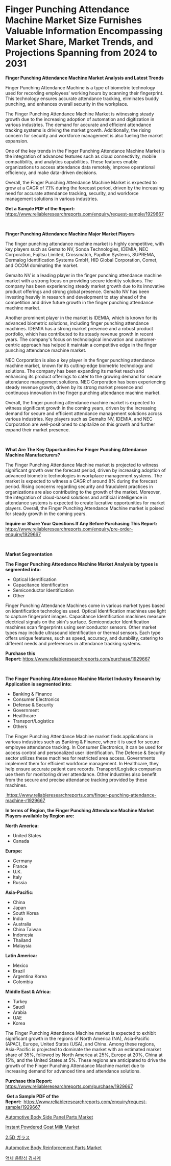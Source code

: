 <p><h1>Finger Punching Attendance Machine Market Size Furnishes Valuable Information Encompassing Market Share, Market Trends, and Projections Spanning from 2024 to 2031</h1></p><p><strong>Finger Punching Attendance Machine Market Analysis and Latest Trends</strong></p>
<p><p>Finger Punching Attendance Machine is a type of biometric technology used for recording employees' working hours by scanning their fingerprint. This technology ensures accurate attendance tracking, eliminates buddy punching, and enhances overall security in the workplace.</p><p>The Finger Punching Attendance Machine Market is witnessing steady growth due to the increasing adoption of automation and digitization in various industries. The demand for accurate and efficient attendance tracking systems is driving the market growth. Additionally, the rising concern for security and workforce management is also fueling the market expansion.</p><p>One of the key trends in the Finger Punching Attendance Machine Market is the integration of advanced features such as cloud connectivity, mobile compatibility, and analytics capabilities. These features enable organizations to access attendance data remotely, improve operational efficiency, and make data-driven decisions.</p><p>Overall, the Finger Punching Attendance Machine Market is expected to grow at a CAGR of 7.1% during the forecast period, driven by the increasing need for accurate attendance tracking, security, and workforce management solutions in various industries.</p></p>
<p><strong>Get a Sample PDF of the Report:&nbsp;</strong> <a href="https://www.reliableresearchreports.com/enquiry/request-sample/1929667">https://www.reliableresearchreports.com/enquiry/request-sample/1929667</a></p>
<p>&nbsp;</p>
<p><strong>Finger Punching Attendance Machine Major Market Players</strong></p>
<p><p>The finger punching attendance machine market is highly competitive, with key players such as Gemalto NV, Sonda Technologies, IDEMIA, NEC Corporation, Fujitsu Limited, Crossmatch, Papillon Systems, SUPREMA, Dermalog Identification Systems GmbH, HID Global Corporation, Comet, and OCOM dominating the market.</p><p>Gemalto NV is a leading player in the finger punching attendance machine market with a strong focus on providing secure identity solutions. The company has been experiencing steady market growth due to its innovative product offerings and strong global presence. Gemalto NV has been investing heavily in research and development to stay ahead of the competition and drive future growth in the finger punching attendance machine market.</p><p>Another prominent player in the market is IDEMIA, which is known for its advanced biometric solutions, including finger punching attendance machines. IDEMIA has a strong market presence and a robust product portfolio, which has contributed to its steady revenue growth in recent years. The company's focus on technological innovation and customer-centric approach has helped it maintain a competitive edge in the finger punching attendance machine market.</p><p>NEC Corporation is also a key player in the finger punching attendance machine market, known for its cutting-edge biometric technology and solutions. The company has been expanding its market reach and enhancing its product offerings to cater to the growing demand for secure attendance management solutions. NEC Corporation has been experiencing steady revenue growth, driven by its strong market presence and continuous innovation in the finger punching attendance machine market.</p><p>Overall, the finger punching attendance machine market is expected to witness significant growth in the coming years, driven by the increasing demand for secure and efficient attendance management solutions across various industries. Key players such as Gemalto NV, IDEMIA, and NEC Corporation are well-positioned to capitalize on this growth and further expand their market presence.</p></p>
<p>&nbsp;</p>
<p><strong>What Are The Key Opportunities For Finger Punching Attendance Machine Manufacturers?</strong></p>
<p><p>The Finger Punching Attendance Machine market is projected to witness significant growth over the forecast period, driven by increasing adoption of advanced biometric technologies in workplace management systems. The market is expected to witness a CAGR of around 8% during the forecast period. Rising concerns regarding security and fraudulent practices in organizations are also contributing to the growth of the market. Moreover, the integration of cloud-based solutions and artificial intelligence in attendance systems is expected to create lucrative opportunities for market players. Overall, the Finger Punching Attendance Machine market is poised for steady growth in the coming years.</p></p>
<p><strong>Inquire or Share Your Questions If Any Before Purchasing This Report:</strong> <a href="https://www.reliableresearchreports.com/enquiry/pre-order-enquiry/1929667">https://www.reliableresearchreports.com/enquiry/pre-order-enquiry/1929667</a></p>
<p>&nbsp;</p>
<p><strong>Market Segmentation</strong></p>
<p><strong>The Finger Punching Attendance Machine Market Analysis by types is segmented into:</strong></p>
<p><ul><li>Optical Identification</li><li>Capacitance Identification</li><li>Semiconductor Identification</li><li>Other</li></ul></p>
<p><p>Finger Punching Attendance Machines come in various market types based on identification technologies used. Optical Identification machines use light to capture fingerprint images. Capacitance Identification machines measure electrical signals on the skin's surface. Semiconductor Identification machines scan fingerprints using semiconductor sensors. Other market types may include ultrasound identification or thermal sensors. Each type offers unique features, such as speed, accuracy, and durability, catering to different needs and preferences in attendance tracking systems.</p></p>
<p><strong>Purchase this Report:&nbsp;</strong><a href="https://www.reliableresearchreports.com/purchase/1929667">https://www.reliableresearchreports.com/purchase/1929667</a></p>
<p>&nbsp;</p>
<p><strong>The Finger Punching Attendance Machine Market Industry Research by Application is segmented into:</strong></p>
<p><ul><li>Banking & Finance</li><li>Consumer Electronics</li><li>Defense & Security</li><li>Government</li><li>Healthcare</li><li>Transport/Logistics</li><li>Others</li></ul></p>
<p><p>The Finger Punching Attendance Machine market finds applications in various industries such as Banking & Finance, where it is used for secure employee attendance tracking. In Consumer Electronics, it can be used for access control and personalized user identification. The Defense & Security sector utilizes these machines for restricted area access. Governments implement them for efficient workforce management. In Healthcare, they help ensure accurate patient care records. Transport/Logistics companies use them for monitoring driver attendance. Other industries also benefit from the secure and precise attendance tracking provided by these machines.</p></p>
<p><a href="https://www.reliableresearchreports.com/finger-punching-attendance-machine-r1929667">&nbsp;https://www.reliableresearchreports.com/finger-punching-attendance-machine-r1929667</a></p>
<p><strong>In terms of Region, the Finger Punching Attendance Machine Market Players available by Region are:</strong></p>
<p>
    <p> <strong> North America: </strong>
        <ul>
            <li>United States</li>
            <li>Canada</li>
        </ul>
        </p> 
    <p> <strong> Europe: </strong>
        <ul>
            <li>Germany</li>
            <li>France</li>
            <li>U.K.</li>
            <li>Italy</li>
            <li>Russia</li>
        </ul>
        </p> 
    <p> <strong> Asia-Pacific: </strong>
        <ul>
            <li>China</li>
            <li>Japan</li>
            <li>South Korea</li>
            <li>India</li>
            <li>Australia</li>
            <li>China Taiwan</li>
            <li>Indonesia</li>
            <li>Thailand</li>
            <li>Malaysia</li>
        </ul>
        </p> 
    <p> <strong> Latin America: </strong>
        <ul>
            <li>Mexico</li>
            <li>Brazil</li>
            <li>Argentina Korea</li>
            <li>Colombia</li>
        </ul>
        </p> 
    <p> <strong> Middle East & Africa: </strong>
        <ul>
            <li>Turkey</li>
            <li>Saudi</li>
            <li>Arabia</li>
            <li>UAE</li>
            <li>Korea</li>
        </ul>
    </p>
    </p>
<p><p>The Finger Punching Attendance Machine market is expected to exhibit significant growth in the regions of North America (NA), Asia-Pacific (APAC), Europe, United States (USA), and China. Among these regions, Asia-Pacific is projected to dominate the market with an estimated market share of 35%, followed by North America at 25%, Europe at 20%, China at 15%, and the United States at 5%. These regions are anticipated to drive the growth of the Finger Punching Attendance Machine market due to increasing demand for advanced time and attendance solutions.</p></p>
<p><strong>Purchase this Report: </strong><a href="https://www.reliableresearchreports.com/purchase/1929667">https://www.reliableresearchreports.com/purchase/1929667</a></p>
<p>&nbsp;<strong>Get a Sample PDF of the Report:&nbsp;&nbsp;</strong><a href="https://www.reliableresearchreports.com/enquiry/request-sample/1929667">https://www.reliableresearchreports.com/enquiry/request-sample/1929667</a></p>
<p><strong></strong></p>
<p><p><a href="https://github.com/IzaiahBartell/Market-Research-Report-List-1/blob/main/automotive-body-side-panel-parts-market.md">Automotive Body Side Panel Parts Market</a></p><p><a href="https://issuu.com/reportprime-2/docs/instant-powdered-goat-milk-market-size-2030.pptx">Instant Powdered Goat Milk Market</a></p><p><a href="https://medium.com/@juliafadel1922/%E3%82%AC%E3%83%A9%E3%82%B9%E5%B8%82%E5%A0%B4%E8%AA%BF%E6%9F%BB%E3%83%AC%E3%83%9D%E3%83%BC%E3%83%88%E3%81%AB%E3%81%AF-2024%E5%B9%B4%E3%81%8B%E3%82%892031%E5%B9%B4%E3%81%BE%E3%81%A7%E3%81%AE-%E3%81%AEcagr%E4%BA%88%E6%B8%AC%E3%81%AB%E3%81%8A%E3%81%91%E3%82%8B%E5%B8%82%E5%A0%B4%E8%A6%8F%E6%A8%A1-%E3%82%B7%E3%82%A7%E3%82%A2-%E6%88%90%E9%95%B7%E7%8E%87%E3%81%AE%E5%88%86%E6%9E%90%E3%81%8C%E5%90%AB%E3%81%BE%E3%82%8C%E3%81%A6%E3%81%84%E3%81%BE%E3%81%99-e992fcd773b9">2.5D ガラス</a></p><p><a href="https://github.com/biheemgalvinlouises6hokrh3h/Market-Research-Report-List-2/blob/main/automotive-body-reinforcement-parts-market.md">Automotive Body Reinforcement Parts Market</a></p><p><a href="https://medium.com/@koleledner/%EA%B8%80%EB%A1%9C%EB%B2%8C-%EC%95%A1%EC%B2%B4%EC%9A%A9%EC%A0%84%ED%96%A5%EA%B8%B0-%EC%82%B0%EC%97%85-%EC%9C%A0%ED%98%95-%EC%9D%91%EC%9A%A9-%EC%8B%9C%EC%9E%A5-%ED%94%8C%EB%A0%88%EC%9D%B4%EC%96%B4-%EC%A7%80%EC%97%AD-%EC%84%B1%EC%9E%A5-%EB%B6%84%EC%84%9D-%EB%B0%8F-%EB%AF%B8%EB%9E%98-%EC%8B%9C%EB%82%98%EB%A6%AC%EC%98%A4-2024-2031-58af588705cd">액체 용량성 경사계</a></p></p>